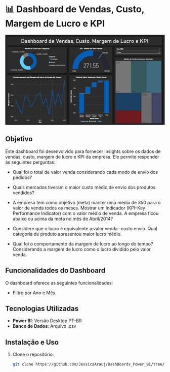 # 📊 Dashboard de Vendas, Custo, Margem de Lucro e KPI

<div align="center">
<img src="Dashboard.jpeg" width="1050px" />
</div>

## Objetivo
Este dashboard foi desenvolvido para fornecer insights sobre os dados de vendas, custo, margem de lucro e KPI da empresa. Ele permite responder às seguintes perguntas:

- Qual foi o total de valor venda considerando cada modo de envio dos pedidos?

- Quais mercados tiveram o maior custo médio de envio dos produtos vendidos?

- A empresa tem como objetivo (meta) manter uma média de 350 para o valor de venda todos os meses. Mostrar um indicador (KPI–Key Performance Indicator) com o valor médio de venda. A empresa ficou abaixo ou acima da meta no mês de Abril/2014?

- Considere que o lucro é equivalente a:valor venda -custo envio. Qual categoria de produto apresentou maior lucro médio.

- Qual foi o comportamento da margem de lucro ao longo do tempo? Considerando a margem de lucro como o lucro dividido pelo valor venda.


## Funcionalidades do Dashboard
O dashboard oferece as seguintes funcionalidades:

- Filtro por Ano e Mês.

## Tecnologias Utilizadas
- **Power BI**: Versão Desktop PT-BR
- **Banco de Dados**: Arquivo .csv

## Instalação e Uso
1. Clone o repositório:
   ```bash
   git clone https://github.com/JessicaArauj/DashBoards_Power_BI/tree/main/Vendas%2C%20Custo%2C%20Margem%20de%20Lucro%20e%20KPI
